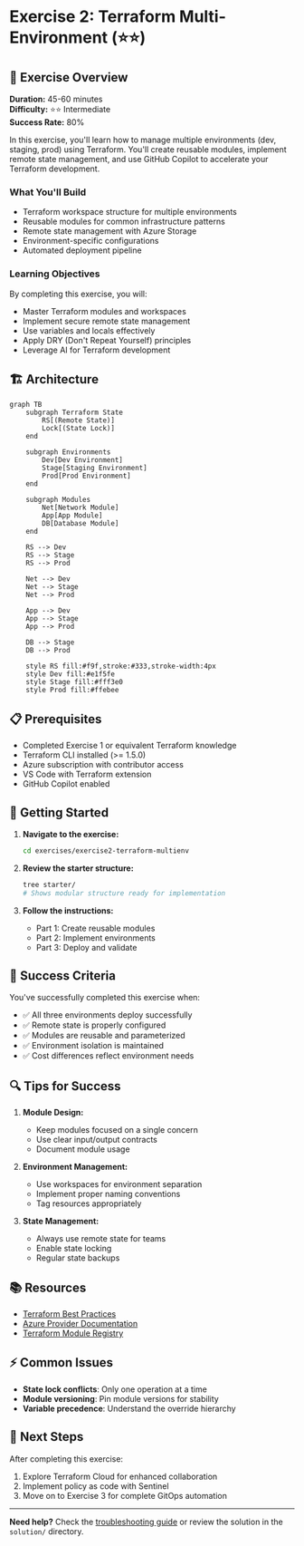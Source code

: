 # Exercise 2: Terraform Multi-Environment (⭐⭐)

## 🎯 Exercise Overview

**Duration:** 45-60 minutes  
**Difficulty:** ⭐⭐ Intermediate  
**Success Rate:** 80%

In this exercise, you'll learn how to manage multiple environments (dev, staging, prod) using Terraform. You'll create reusable modules, implement remote state management, and use GitHub Copilot to accelerate your Terraform development.

### What You'll Build

- Terraform workspace structure for multiple environments
- Reusable modules for common infrastructure patterns
- Remote state management with Azure Storage
- Environment-specific configurations
- Automated deployment pipeline

### Learning Objectives

By completing this exercise, you will:
- Master Terraform modules and workspaces
- Implement secure remote state management
- Use variables and locals effectively
- Apply DRY (Don't Repeat Yourself) principles
- Leverage AI for Terraform development

## 🏗️ Architecture

```mermaid
graph TB
    subgraph Terraform State
        RS[(Remote State)]
        Lock[(State Lock)]
    end
    
    subgraph Environments
        Dev[Dev Environment]
        Stage[Staging Environment]
        Prod[Prod Environment]
    end
    
    subgraph Modules
        Net[Network Module]
        App[App Module]
        DB[Database Module]
    end
    
    RS --> Dev
    RS --> Stage
    RS --> Prod
    
    Net --> Dev
    Net --> Stage
    Net --> Prod
    
    App --> Dev
    App --> Stage
    App --> Prod
    
    DB --> Stage
    DB --> Prod
    
    style RS fill:#f9f,stroke:#333,stroke-width:4px
    style Dev fill:#e1f5fe
    style Stage fill:#fff3e0
    style Prod fill:#ffebee
```

## 📋 Prerequisites

- Completed Exercise 1 or equivalent Terraform knowledge
- Terraform CLI installed (>= 1.5.0)
- Azure subscription with contributor access
- VS Code with Terraform extension
- GitHub Copilot enabled

## 🚀 Getting Started

1. **Navigate to the exercise:**
   ```bash
   cd exercises/exercise2-terraform-multienv
   ```

2. **Review the starter structure:**
   ```bash
   tree starter/
   # Shows modular structure ready for implementation
   ```

3. **Follow the instructions:**
   - Part 1: Create reusable modules
   - Part 2: Implement environments
   - Part 3: Deploy and validate

## 🎯 Success Criteria

You've successfully completed this exercise when:
- ✅ All three environments deploy successfully
- ✅ Remote state is properly configured
- ✅ Modules are reusable and parameterized
- ✅ Environment isolation is maintained
- ✅ Cost differences reflect environment needs

## 🔍 Tips for Success

1. **Module Design:**
   - Keep modules focused on a single concern
   - Use clear input/output contracts
   - Document module usage

2. **Environment Management:**
   - Use workspaces for environment separation
   - Implement proper naming conventions
   - Tag resources appropriately

3. **State Management:**
   - Always use remote state for teams
   - Enable state locking
   - Regular state backups

## 📚 Resources

- [Terraform Best Practices](https://www.terraform.io/docs/cloud/guides/recommended-practices/)
- [Azure Provider Documentation](https://registry.terraform.io/providers/hashicorp/azurerm/latest)
- [Terraform Module Registry](https://registry.terraform.io/)

## ⚡ Common Issues

- **State lock conflicts**: Only one operation at a time
- **Module versioning**: Pin module versions for stability
- **Variable precedence**: Understand the override hierarchy

## 🎉 Next Steps

After completing this exercise:
1. Explore Terraform Cloud for enhanced collaboration
2. Implement policy as code with Sentinel
3. Move on to Exercise 3 for complete GitOps automation

---

**Need help?** Check the [troubleshooting guide](../../troubleshooting.md) or review the solution in the `solution/` directory.